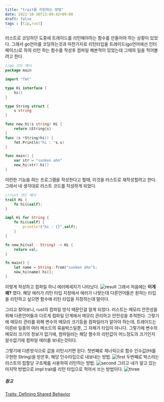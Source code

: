 ```yaml
---
title: "trait를 리턴하는 방법"
date: 2021-10-30T13:09:42+09:00
draft: false
tags : [tip,rust]
---
```


러스트로 코딩하던 도중에 트레이드를 리턴해야하는 함수를 만들어야 하는 상황이 있었다.
그래서 go언어를 코딩하는것과 마찬가지로 리턴타입을 트레이드(go언어에선 인터페이스)로 하여 리턴 하는 함수를 작성후
컴파일 해본적이 있었는데 그때의 일을 적어볼려고 한다.

``` go
//go 코드 예시
package main

import "fmt"

type Hi interface {
    hi()
}

type String struct {
    s string
}

func new_hi(s string) Hi {
    return &String{s}
}
func (s *String)hi() {
    fmt.Println("hi : "s.s)
}

func main() {
    var str = "sunken ahn"
    new_hi(str).hi()
}
```

이런한 기능을 하는 프로그램을 작성한다고 할때, 이것을 러스트로 재작성할려고 한다.  
그래서 내 생각대로 러스트 코드를 작성하게 되었다.
``` rust
//rust 코드 예시
trait Hi {
    fn hi(&self);
}

impl Hi for String {
    fn hi(&self) {
        println!("hi : {}",self);
    }
}

fn new_hi(val : String) -> Hi {
    return val;
}

fn main() {
    let name = String::from("sunken ahn");
    new_hi(name).hi();
}
```
이렇게 작성하고 컴파일 하니 에러메세지가 나타났다.
![result](/posts/rust/how_return_trait/cant_compile.PNG)
그래서 처음에는 __이게 왜?__ 였다. 해당 에러가 리턴 타입 지정에서 에러가 나왓는데
다른언어들은 원하는 타입을 리턴하고 싶으면 함수에 리턴 타입을 지정하는데 말이다.


그리고 찾아보니, rust의 컴파일 방식 때문인걸 알게 되었다.
러스트는 메모리 안전성을 위해 다른언어들과 다르게 컴파일 단계에서 메모리 관리하고 안전성을 추척한다.
그렇기에 메모리 관리를 위해 변수의 메모리 크기등을 컴파일러가 알아야 하는데, 트레이드는 이른바 일종의 여러 메소드의 묶음박스일뿐,
그 자체가 타입이 아니다. 그렇기에 변수의 메모리 크기의 정보가 없기에, 컴파일러는 해당 함수의 리턴값이 어느정도의 크기인지 알수없기에
컴파일 에러를 보내는것이다.  

그렇기에 다른방식으로 값을 리턴시키면 된다.
첫번째로 제너릭으로 함수 인수값(Hi를 구현한 String)을 받은후, 해당 인수타입으로 내보내는 방법.
![first](/posts/rust/how_return_trait/use_Generic.PNG)
두번째로 박스라는 러스트의 힙할당 구조체를 사용하여 리턴하는 방법.
![second](/posts/rust/how_return_trait/use_box.PNG)
그리고 내가 알고 있는 마지막 방법으로 impl trait를 리턴 타입으로 적어서 쓰는 방법이다.
![three](/posts/rust/how_return_trait/use_impl.PNG)

##### 참고
[Traits: Defining Shared Behavior](https://doc.rust-lang.org/book/ch10-02-traits.html)
